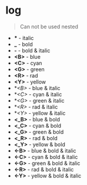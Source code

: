 # log

> Can not be used nested

+ **\***     - italic
+ **\_**     - bold
+ **\-**     - bold & italic
+ **\<B\>**  - blue
+ **\<C\>**  - cyan
+ **\<G\>**  - green
+ **\<R\>**  - rad
+ **\<Y\>**  - yellow
+ **\<*B\>** - blue & italic
+ **\<*C\>** - cyan & italic
+ **\<*G\>** - green & italic
+ **\<*R\>** - rad & italic
+ **\<*Y\>** - yellow & italic
+ **\<_B\>** - blue & bold
+ **\<_C\>** - cyan & bold
+ **\<_G\>** - green & bold
+ **\<_R\>** - rad & bold
+ **\<_Y\>** - yellow & bold
+ **\<-B\>** - blue & bold & italic
+ **\<-C\>** - cyan & bold & italic
+ **\<-G\>** - green & bold & italic
+ **\<-R\>** - rad & bold & italic
+ **\<-Y\>** - yellow & bold & italic